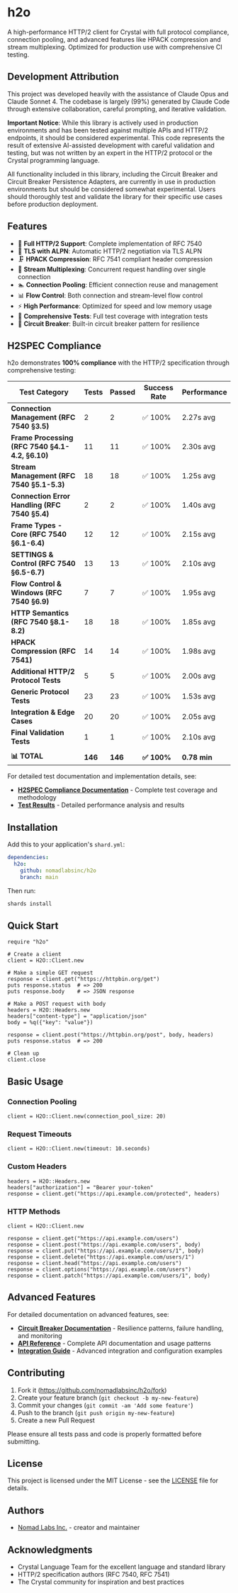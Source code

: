 # h2o

A high-performance HTTP/2 client for Crystal with full protocol compliance, connection pooling, and advanced features like HPACK compression and stream multiplexing. Optimized for production use with comprehensive CI testing.

## Development Attribution

This project was developed heavily with the assistance of Claude Opus and Claude Sonnet 4. The codebase is largely (99%) generated by Claude Code through extensive collaboration, careful prompting, and iterative validation.

**Important Notice**: While this library is actively used in production environments and has been tested against multiple APIs and HTTP/2 endpoints, it should be considered experimental. This code represents the result of extensive AI-assisted development with careful validation and testing, but was not written by an expert in the HTTP/2 protocol or the Crystal programming language.

All functionality included in this library, including the Circuit Breaker and Circuit Breaker Persistence Adapters, are currently in use in production environments but should be considered somewhat experimental. Users should thoroughly test and validate the library for their specific use cases before production deployment.

## Features

- 🚀 **Full HTTP/2 Support**: Complete implementation of RFC 7540
- 🔐 **TLS with ALPN**: Automatic HTTP/2 negotiation via TLS ALPN
- 🗜️ **HPACK Compression**: RFC 7541 compliant header compression
- 🔀 **Stream Multiplexing**: Concurrent request handling over single connection
- 🏊 **Connection Pooling**: Efficient connection reuse and management
- 📊 **Flow Control**: Both connection and stream-level flow control
- ⚡ **High Performance**: Optimized for speed and low memory usage
- 🧪 **Comprehensive Tests**: Full test coverage with integration tests
- 🔄 **Circuit Breaker**: Built-in circuit breaker pattern for resilience

## H2SPEC Compliance

h2o demonstrates **100% compliance** with the HTTP/2 specification through comprehensive testing:

| Test Category | Tests | Passed | Success Rate | Performance |
|---------------|-------|--------|--------------|-------------|
| **Connection Management (RFC 7540 §3.5)** | 2 | 2 | ✅ 100% | 2.27s avg |
| **Frame Processing (RFC 7540 §4.1-4.2, §6.10)** | 11 | 11 | ✅ 100% | 2.30s avg |
| **Stream Management (RFC 7540 §5.1-5.3)** | 18 | 18 | ✅ 100% | 1.25s avg |
| **Connection Error Handling (RFC 7540 §5.4)** | 2 | 2 | ✅ 100% | 1.40s avg |
| **Frame Types - Core (RFC 7540 §6.1-6.4)** | 12 | 12 | ✅ 100% | 2.15s avg |
| **SETTINGS & Control (RFC 7540 §6.5-6.7)** | 13 | 13 | ✅ 100% | 2.10s avg |
| **Flow Control & Windows (RFC 7540 §6.9)** | 7 | 7 | ✅ 100% | 1.95s avg |
| **HTTP Semantics (RFC 7540 §8.1-8.2)** | 18 | 18 | ✅ 100% | 1.85s avg |
| **HPACK Compression (RFC 7541)** | 14 | 14 | ✅ 100% | 1.98s avg |
| **Additional HTTP/2 Protocol Tests** | 5 | 5 | ✅ 100% | 2.00s avg |
| **Generic Protocol Tests** | 23 | 23 | ✅ 100% | 1.53s avg |
| **Integration & Edge Cases** | 20 | 20 | ✅ 100% | 2.05s avg |
| **Final Validation Tests** | 1 | 1 | ✅ 100% | 2.10s avg |
| | | | | |
| **📊 TOTAL** | **146** | **146** | **✅ 100%** | **0.78 min** |

For detailed test documentation and implementation details, see:
- **[H2SPEC Compliance Documentation](spec/compliance/README.md)** - Complete test coverage and methodology
- **[Test Results](spec/compliance/test_results.md)** - Detailed performance analysis and results

## Installation

Add this to your application's `shard.yml`:

```yaml
dependencies:
  h2o:
    github: nomadlabsinc/h2o
    branch: main
```

Then run:

```bash
shards install
```

## Quick Start

```crystal
require "h2o"

# Create a client
client = H2O::Client.new

# Make a simple GET request
response = client.get("https://httpbin.org/get")
puts response.status  # => 200
puts response.body    # => JSON response

# Make a POST request with body
headers = H2O::Headers.new
headers["content-type"] = "application/json"
body = %q({"key": "value"})

response = client.post("https://httpbin.org/post", body, headers)
puts response.status  # => 200

# Clean up
client.close
```

## Basic Usage

### Connection Pooling

```crystal
client = H2O::Client.new(connection_pool_size: 20)
```

### Request Timeouts

```crystal
client = H2O::Client.new(timeout: 10.seconds)
```

### Custom Headers

```crystal
headers = H2O::Headers.new
headers["authorization"] = "Bearer your-token"
response = client.get("https://api.example.com/protected", headers)
```

### HTTP Methods

```crystal
client = H2O::Client.new

response = client.get("https://api.example.com/users")
response = client.post("https://api.example.com/users", body)
response = client.put("https://api.example.com/users/1", body)
response = client.delete("https://api.example.com/users/1")
response = client.head("https://api.example.com/users")
response = client.options("https://api.example.com/users")
response = client.patch("https://api.example.com/users/1", body)
```

## Advanced Features

For detailed documentation on advanced features, see:

- **[Circuit Breaker Documentation](docs/README.md)** - Resilience patterns, failure handling, and monitoring
- **[API Reference](docs/API_REFERENCE.md)** - Complete API documentation and usage patterns
- **[Integration Guide](docs/INTEGRATION_GUIDE.md)** - Advanced integration and configuration examples

## Contributing

1. Fork it (<https://github.com/nomadlabsinc/h2o/fork>)
2. Create your feature branch (`git checkout -b my-new-feature`)
3. Commit your changes (`git commit -am 'Add some feature'`)
4. Push to the branch (`git push origin my-new-feature`)
5. Create a new Pull Request

Please ensure all tests pass and code is properly formatted before submitting.

## License

This project is licensed under the MIT License - see the [LICENSE](LICENSE) file for details.

## Authors

- [Nomad Labs Inc.](https://github.com/nomadlabsinc) - creator and maintainer

## Acknowledgments

- Crystal Language Team for the excellent language and standard library
- HTTP/2 specification authors (RFC 7540, RFC 7541)
- The Crystal community for inspiration and best practices